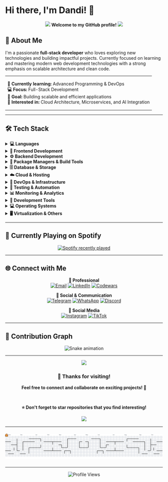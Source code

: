 # Hi there, I'm Dandi! 👋


<div align="center">
  <img src="https://user-images.githubusercontent.com/74038190/213844263-a8897a51-32f4-4b3b-b5c2-e1528b89f6f3.png" width="25px" /> 
  <strong>Welcome to my GitHub profile!</strong> 
  <img src="https://user-images.githubusercontent.com/74038190/213844263-a8897a51-32f4-4b3b-b5c2-e1528b89f6f3.png" width="25px" />
</div>

## 🚀 About Me

I'm a passionate **full-stack developer** who loves exploring new technologies and building impactful projects. Currently focused on learning and mastering modern web development technologies with a strong emphasis on scalable architecture and clean code.

<table>
<tr>
<td>

**🌱 Currently learning:** Advanced Programming & DevOps  
**💻 Focus:** Full-Stack Development  
**🎯 Goal:** Building scalable and efficient applications  
**🔭 Interested in:** Cloud Architecture, Microservices, and AI Integration

</td>
</tr>
</table>

---

## 🛠️ Tech Stack

<details>
<summary><b>💻 Languages</b></summary>
<br>

![HTML5](https://img.shields.io/badge/HTML5-E34F26?style=for-the-badge&logo=html5&logoColor=white)
![CSS3](https://img.shields.io/badge/CSS3-1572B6?style=for-the-badge&logo=css3&logoColor=white)
![JavaScript](https://img.shields.io/badge/JavaScript-F7DF1E?style=for-the-badge&logo=javascript&logoColor=black)
![TypeScript](https://img.shields.io/badge/TypeScript-007ACC?style=for-the-badge&logo=typescript&logoColor=white)
![Python](https://img.shields.io/badge/Python-3776AB?style=for-the-badge&logo=python&logoColor=white)

</details>

<details>
<summary><b>🎨 Frontend Development</b></summary>
<br>

![React](https://img.shields.io/badge/React-20232A?style=for-the-badge&logo=react&logoColor=61DAFB)
![Next JS](https://img.shields.io/badge/Next.js-000000?style=for-the-badge&logo=next.js&logoColor=white)
![Tailwind CSS](https://img.shields.io/badge/Tailwind_CSS-38B2AC?style=for-the-badge&logo=tailwind-css&logoColor=white)

</details>

<details>
<summary><b>⚙️ Backend Development</b></summary>
<br>

![Node.js](https://img.shields.io/badge/Node.js-43853D?style=for-the-badge&logo=node.js&logoColor=white)
![Django](https://img.shields.io/badge/Django-092E20?style=for-the-badge&logo=django&logoColor=white)
![Flask](https://img.shields.io/badge/Flask-000000?style=for-the-badge&logo=flask&logoColor=white)
![JWT](https://img.shields.io/badge/JWT-black?style=for-the-badge&logo=JSON%20web%20tokens)

</details>

<details>
<summary><b>🔧 Package Managers & Build Tools</b></summary>
<br>

![NPM](https://img.shields.io/badge/NPM-CB3837?style=for-the-badge&logo=npm&logoColor=white)
![PNPM](https://img.shields.io/badge/PNPM-F69220?style=for-the-badge&logo=pnpm&logoColor=white)
![ESLint](https://img.shields.io/badge/ESLint-4B32C3?style=for-the-badge&logo=eslint&logoColor=white)

</details>

<details>
<summary><b>🗄️ Database & Storage</b></summary>
<br>

![MySQL](https://img.shields.io/badge/MySQL-00000F?style=for-the-badge&logo=mysql&logoColor=white)
![PostgreSQL](https://img.shields.io/badge/PostgreSQL-316192?style=for-the-badge&logo=postgresql&logoColor=white)
![SQLite](https://img.shields.io/badge/SQLite-07405E?style=for-the-badge&logo=sqlite&logoColor=white)
![Redis](https://img.shields.io/badge/Redis-DC382D?style=for-the-badge&logo=redis&logoColor=white)
![Supabase](https://img.shields.io/badge/Supabase-3ECF8E?style=for-the-badge&logo=supabase&logoColor=white)
![Firebase](https://img.shields.io/badge/Firebase-039BE5?style=for-the-badge&logo=firebase)

</details>

<details>
<summary><b>☁️ Cloud & Hosting</b></summary>
<br>

![Microsoft Azure](https://img.shields.io/badge/Microsoft_Azure-0089D6?style=for-the-badge&logo=microsoft-azure&logoColor=white)
![Cloudflare](https://img.shields.io/badge/Cloudflare-F38020?style=for-the-badge&logo=Cloudflare&logoColor=white)
![Vercel](https://img.shields.io/badge/Vercel-000000?style=for-the-badge&logo=vercel&logoColor=white)
![Netlify](https://img.shields.io/badge/Netlify-00C7B7?style=for-the-badge&logo=netlify&logoColor=white)
![Hostinger](https://img.shields.io/badge/Hostinger-673DE6?style=for-the-badge&logo=hostinger&logoColor=white)

</details>

<details>
<summary><b>🐳 DevOps & Infrastructure</b></summary>
<br>

![Docker](https://img.shields.io/badge/Docker-2496ED?style=for-the-badge&logo=docker&logoColor=white)
![Docker Compose](https://img.shields.io/badge/Docker_Compose-2496ED?style=for-the-badge&logo=docker&logoColor=white)
![Jenkins](https://img.shields.io/badge/Jenkins-D24939?style=for-the-badge&logo=jenkins&logoColor=white)
![Nginx](https://img.shields.io/badge/Nginx-009639?style=for-the-badge&logo=nginx&logoColor=white)
![Apache](https://img.shields.io/badge/Apache-D22128?style=for-the-badge&logo=apache&logoColor=white)
![Traefik](https://img.shields.io/badge/Traefik-24A1C1?style=for-the-badge&logo=traefikproxy&logoColor=white)
![Portainer](https://img.shields.io/badge/Portainer-13BEF9?style=for-the-badge&logo=portainer&logoColor=white)

</details>

<details>
<summary><b>🧪 Testing & Automation</b></summary>
<br>

![Puppeteer](https://img.shields.io/badge/Puppeteer-40B5A4?style=for-the-badge&logo=puppeteer&logoColor=white)
![Swagger](https://img.shields.io/badge/Swagger-85EA2D?style=for-the-badge&logo=swagger&logoColor=white)

</details>

<details>
<summary><b>📊 Monitoring & Analytics</b></summary>
<br>

![Grafana](https://img.shields.io/badge/Grafana-F46800?style=for-the-badge&logo=grafana&logoColor=white)
![Prometheus](https://img.shields.io/badge/Prometheus-E6522C?style=for-the-badge&logo=prometheus&logoColor=white)
![SonarQube](https://img.shields.io/badge/SonarQube-4E9BCD?style=for-the-badge&logo=sonarqube&logoColor=white)

</details>

<details>
<summary><b>🔧 Development Tools</b></summary>
<br>

![Git](https://img.shields.io/badge/Git-F05032?style=for-the-badge&logo=git&logoColor=white)
![GitHub](https://img.shields.io/badge/GitHub-100000?style=for-the-badge&logo=github&logoColor=white)
![Azure DevOps](https://img.shields.io/badge/Azure_DevOps-0078D7?style=for-the-badge&logo=azure-devops&logoColor=white)
![Visual Studio Code](https://img.shields.io/badge/Visual_Studio_Code-0078D4?style=for-the-badge&logo=visual%20studio%20code&logoColor=white)

</details>

<details>
<summary><b>💻 Operating Systems</b></summary>
<br>

![Ubuntu](https://img.shields.io/badge/Ubuntu-E95420?style=for-the-badge&logo=ubuntu&logoColor=white)
![macOS](https://img.shields.io/badge/macOS-000000?style=for-the-badge&logo=apple&logoColor=white)
![iOS](https://img.shields.io/badge/iOS-000000?style=for-the-badge&logo=ios&logoColor=white)
![Android](https://img.shields.io/badge/Android-3DDC84?style=for-the-badge&logo=android&logoColor=white)

</details>

<details>
<summary><b>🖥️ Virtualization & Others</b></summary>
<br>

![VMware](https://img.shields.io/badge/VMware-607078?style=for-the-badge&logo=vmware&logoColor=white)
![VirtualBox](https://img.shields.io/badge/VirtualBox-183A61?style=for-the-badge&logo=virtualbox&logoColor=white)
![Wireshark](https://img.shields.io/badge/Wireshark-1679A7?style=for-the-badge&logo=wireshark&logoColor=white)
![Claude AI](https://img.shields.io/badge/Claude_AI-D97757?style=for-the-badge&logo=claude&logoColor=white)

</details>

---

## 🎵 Currently Playing on Spotify

<div align="center">
  <a href="https://open.spotify.com/user/31afje2gmqhdsxe4pj73k2denh3a">
    <img src="https://spotify-recently-played-readme.vercel.app/api?user=31afje2gmqhdsxe4pj73k2denh3a&count=5" alt="Spotify recently played" />
  </a>
</div>

---

## 🌐 Connect with Me

<div align="center">

**📧 Professional**  
[![Email](https://img.shields.io/badge/Email-D14836?style=for-the-badge&logo=gmail&logoColor=white)](mailto:andisantoso0299@gmail.com)
[![LinkedIn](https://img.shields.io/badge/LinkedIn-0077B5?style=for-the-badge&logo=linkedin&logoColor=white)](https://www.linkedin.com/in/muhamad-dandi-6602102a8/)
[![Codewars](https://img.shields.io/badge/Codewars-B1361E?style=for-the-badge&logo=codewars&logoColor=white)](https://www.codewars.com/users/daaandiii)

**💬 Social & Communication**  
[![Telegram](https://img.shields.io/badge/Telegram-2CA5E0?style=for-the-badge&logo=telegram&logoColor=white)](https://t.me/dandi9999)
[![WhatsApp](https://img.shields.io/badge/WhatsApp-25D366?style=for-the-badge&logo=whatsapp&logoColor=white)](https://wa.me/6283896100570)
[![Discord](https://img.shields.io/badge/Discord-5865F2?style=for-the-badge&logo=discord&logoColor=white)](https://discord.com/users/dandy__29)

**📱 Social Media**  
[![Instagram](https://img.shields.io/badge/Instagram-E4405F?style=for-the-badge&logo=instagram&logoColor=white)](https://www.instagram.com/dandy__29/)
[![TikTok](https://img.shields.io/badge/TikTok-000000?style=for-the-badge&logo=tiktok&logoColor=white)](https://www.tiktok.com/@dannnnnnnnnn29)

</div>

---

## 🐍 Contribution Graph

<div align="center">
  <img src="https://raw.githubusercontent.com/daaandiii/daaandiii/output/snake.svg" alt="Snake animation" />
</div>

---

<div align="center">
  <img src="https://user-images.githubusercontent.com/74038190/212284115-f47cd8ff-2ffb-4b04-b5bf-4d1c14c0247f.gif" width="900">
  
  ### 💫 Thanks for visiting! 
  **Feel free to connect and collaborate on exciting projects! 🚀**
  
  <br />
  
  **⭐ Don't forget to star repositories that you find interesting!**
  
  <img src="https://user-images.githubusercontent.com/74038190/212284115-f47cd8ff-2ffb-4b04-b5bf-4d1c14c0247f.gif" width="900">
</div>

---

###

<picture>
  <source media="(prefers-color-scheme: dark)" srcset="https://raw.githubusercontent.com/daaandiii/daaandiii/output/pacman-contribution-graph-dark.svg">
  <source media="(prefers-color-scheme: light)" srcset="https://raw.githubusercontent.com/daaandiii/daaandiii/output/pacman-contribution-graph.svg">
  <img alt="pacman contribution graph" src="https://raw.githubusercontent.com/daaandiii/daaandiii/output/pacman-contribution-graph.svg">
</picture>

###

---

<div align="center">
  <img src="https://komarev.com/ghpvc/?username=daaandiii&style=for-the-badge" alt="Profile Views" />
</div>